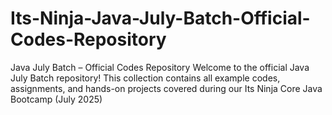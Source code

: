 # Its-Ninja-Java-July-Batch-Official-Codes-Repository
Java July Batch – Official Codes Repository Welcome to the official Java July Batch repository! This collection contains all example codes, assignments, and hands-on projects covered during our Its Ninja Core Java Bootcamp (July 2025)
